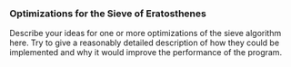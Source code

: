 ### Optimizations for the Sieve of Eratosthenes

Describe your ideas for one or more optimizations of the sieve algorithm here. Try to give a reasonably detailed 
description of how they could be implemented and why it would improve the performance of the program.  